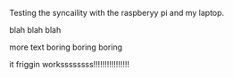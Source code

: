 Testing the syncaility with the raspberyy pi and my laptop.

blah blah blah 


more text 
boring boring boring


it friggin workssssssss!!!!!!!!!!!!!!!!